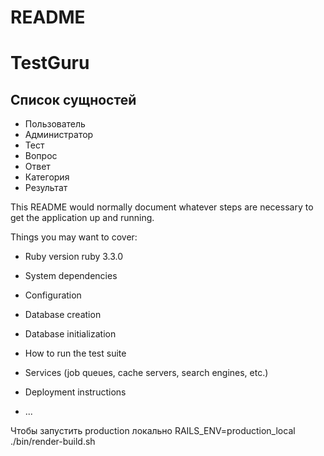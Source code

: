# README

# TestGuru

## Список сущностей

- Пользователь
- Администратор
- Тест
- Вопрос
- Ответ
- Категория
- Результат

This README would normally document whatever steps are necessary to get the
application up and running.

Things you may want to cover:

* Ruby version
  ruby 3.3.0
* System dependencies

* Configuration

* Database creation

* Database initialization

* How to run the test suite

* Services (job queues, cache servers, search engines, etc.)

* Deployment instructions

* ...


Чтобы запустить production локально
RAILS_ENV=production_local ./bin/render-build.sh
